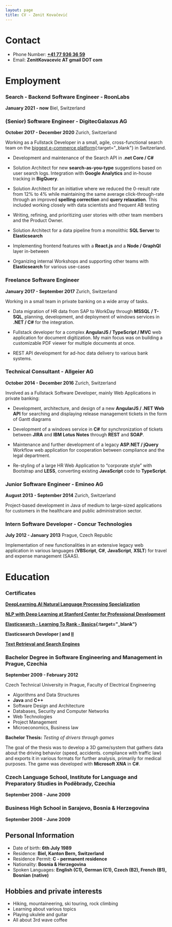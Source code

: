 ```yaml
---
layout: page
title: CV - Zenit Kovačević
---
```


# Contact

- Phone Number: **<a href="tel:0041779363659">+41 77 936 36 59</a>**
- Email: **ZenitKovacevic AT gmail DOT com**

# Employment
 
### Search - Backend Software Engineer - RoonLabs
**January 2021 - now** Biel, Switzerland

### (Senior) Software Engineer - DigitecGalaxus AG
**October 2017 - December 2020** Zurich, Switzerland

Working as a Fullstack Developer in a small, agile, cross-functional search team on the [biggest e-commerce platform](https://www.galaxus.ch/){:target="_blank"} in Switzerland.

- Development and maintenance of the Search API in **.net Core / C#**

- Solution Architect for new **search-as-you-type** suggestions based on user search logs. Integration with **Google Analytics** and in-house tracking in **BigQuery**.

- Solution Architect for an initiative where we reduced the 0-result rate from 12% to 4% while maintaining the same average click-through-rate through an improved **spelling correction** and **query relaxation**. This included working closely with data scientists and frequent AB testing

- Writing, refining, and prioritizing user stories with other team members and the Product Owner.

- Solution Architect for a data pipeline from a monolithic **SQL Server** to **Elasticsearch**

- Implementing frontend features with a **React.js** and a **Node / GraphQl** layer in-between

- Organizing internal Workshops and supporting other teams with **Elasticsearch** for various use-cases


### Freelance Software Engineer
**January 2017 - September 2017** Zurich, Switzerland

Working in a small team in private banking on a wide array of tasks.  

- Data migration of HR data from SAP to WorkDay through **MSSQL / T-SQL**, planning, development, and deployment of windows services in **.NET / C#** for the integration.

- Fullstack developer for a complex **AngularJS / TypeScript / MVC** web application for document digitization. My main focus was on building a customizable PDF viewer for multiple documents at once.

- REST API development for ad-hoc data delivery to various bank systems.

### Technical Consultant - Allgeier AG
**October 2014 - December 2016** Zurich, Switzerland

Involved as a Fullstack Software Developer, mainly Web Applications in private banking:

- Development, architecture, and design of a new **AngularJS / .NET Web API** for searching and displaying release management tickets in the form of Gantt diagrams
  
- Development of a windows service in **C#** for synchronization of tickets
between **JIRA** and **IBM Lotus Notes** through **REST** and **SOAP**.

- Maintenance and further development of a legacy **ASP.NET / jQuery** Workflow web application for cooperation between compliance and the legal department.
  
- Re-styling of a large HR Web Application to “corporate style” with Bootstrap and **LESS**, converting existing **JavaScript** code to **TypeScript**.


### Junior Software Engineer - Emineo AG
**August 2013 - September 2014** Zurich, Switzerland

Project-based development in Java of medium to large-sized applications for customers in the healthcare and public administration sector. 

### Intern Software Developer - Concur Technologies
**July 2012 - January 2013** Prague, Czech Republic

Implementation of new functionalities in an extensive legacy web application in various languages (**VBScript**, **C#**, **JavaScript**, **XSLT**) for
travel and expense management (SAAS).

# Education

### Certificates

**[DeepLearning.AI Natural Language Processing Specialization](https://coursera.org/share/9848ecc0ed7128e4d9ac4f9298b3c900)**

**[NLP with Deep Learning at Stanford Center for Professional Development](assets/cv/30114221_SCPDRecordofCompletion.pdf)**

**[Elasticsearch - Learning To Rank - Basics](https://badgr.com/public/assertions/F6Am_S5ISKqwLLh1P_kaKg){:target="_blank"}**

**Elasticsearch Developer [I](assets/cv/es1.pdf) and [II](assets/cv/es2.pdf)**

**[Text Retrieval and Search Engines](https://www.coursera.org/account/accomplishments/verify/7QUR5YV5NXX7)**

### Bachelor Degree in Software Engineering and Management in Prague, Czechia
**September 2009 - February 2012**

Czech Technical University in Prague, Faculty of Electrical Engineering

- Algorithms and Data Structures
- **Java** and **C++** 
- Software Design and Architecture
- Databases, Security and Computer Networks
- Web Technologies
- Project Management
- Microeconomics, Business law

**Bachelor Thesis:** *Testing of drivers through games*

The goal of the thesis was to develop a 3D game/system that gathers data about
the driving behavior (speed, accidents. compliance with traffic law) and exports
it in various formats for further analysis, primarily for medical purposes. The game was developed with **Microsoft XNA** in **C#**.

### Czech Language School, Institute for Language and Preparatory Studies in Poděbrady, Czechia
**September 2008 - June 2009** 

### Business High School in Sarajevo, Bosnia & Herzegovina
**September 2008 - June 2009** 

## Personal Information

- Date of birth: **6th July 1989**
- Residence: **Biel, Kanton Bern, Switzerland**
- Residence Permit: **C - permanent residence**
- Nationality: **Bosnia & Herzegovina**
- Spoken Languages: **English (C1), German (C1), Czech (B2), French (B1), Bosnian (native)**

## Hobbies and private interests

- Hiking, mountaineering, ski touring, rock climbing  
- Learning about various topics  
- Playing ukulele and guitar
- All about 3rd wave coffee